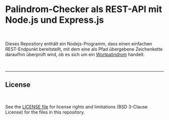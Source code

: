 # Palindrom-Checker als REST-API mit Node.js und Express.js #

<br>

Dieses Repository enthält ein Nodejs-Programm, dass einen einfachen REST-Endpunkt bereitstellt,
mit dem eine als Pfad übergebene Zeichenkette daraufhin überprüft wird, ob es sich um ein
[Wortpalindrom](https://de.wikipedia.org/wiki/Palindrom#Wortpalindrome) handelt.

<br>

----

## License ##

<br>

See the [LICENSE file](LICENSE.md) for license rights and limitations (BSD 3-Clause License)
for the files in this repository.

<br>
